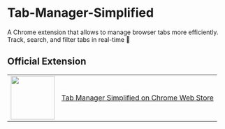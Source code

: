 # Tab-Manager-Simplified
A Chrome extension that allows to manage browser tabs more efficiently. Track, search, and filter tabs in real-time 🦉
## Official Extension

<table>
  <tr>
    <td><img src="https://fonts.gstatic.com/s/i/productlogos/chrome_store/v7/192px.svg" width="100"/></td>
    <td style="vertical-align:middle;"><a href="https://chrome.google.com/webstore/detail/tab-manager-simplifed/mjfiamkefpfamdckkfkgebdhaijibdka">Tab Manager Simplified on Chrome Web Store</a></td>
  </tr>
</table>

